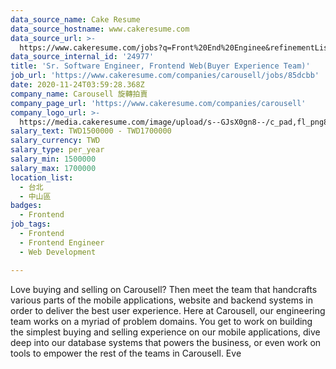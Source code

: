 ```yaml
---
data_source_name: Cake Resume
data_source_hostname: www.cakeresume.com
data_source_url: >-
  https://www.cakeresume.com/jobs?q=Front%20End%20Enginee&refinementList%5Blang_name%5D%5B0%5D=English&refinementList%5Bsalary_type%5D=per_year&range%5Bsalary_range%5D%5Bmin%5D=1000000
data_source_internal_id: '24977'
title: 'Sr. Software Engineer, Frontend Web(Buyer Experience Team)'
job_url: 'https://www.cakeresume.com/companies/carousell/jobs/85dcbb'
date: 2020-11-24T03:59:28.368Z
company_name: Carousell 旋轉拍賣
company_page_url: 'https://www.cakeresume.com/companies/carousell'
company_logo_url: >-
  https://media.cakeresume.com/image/upload/s--GJsX0gn8--/c_pad,fl_png8,h_200,w_200/v1565956862/epaplsqwkax9tjzivjde.png
salary_text: TWD1500000 - TWD1700000
salary_currency: TWD
salary_type: per_year
salary_min: 1500000
salary_max: 1700000
location_list:
  - 台北
  - 中山區
badges:
  - Frontend
job_tags:
  - Frontend
  - Frontend Engineer
  - Web Development

---
```


Love buying and selling on Carousell? Then meet the team that handcrafts various parts of the mobile applications, website and backend systems in order to deliver the best user experience. Here at Carousell, our engineering team works on a myriad of problem domains. You get to work on building the simplest buying and selling experience on our mobile applications, dive deep into our database systems that powers the business, or even work on tools to empower the rest of the teams in Carousell. Eve
